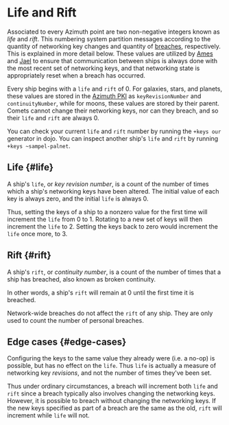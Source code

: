 # Life and Rift

Associated to every Azimuth point are two non-negative integers known as _life_ and _rift_. This numbering system partition messages according to the quantity of networking key changes and quantity of [breaches](https://urbit.org/using/id/guide-to-resets), respectively. This is explained in more detail below. These values are utilized by [Ames](../../kernel/ames) and [Jael](../../kernel/jael) to ensure that communication between ships is always done with the most recent set of networking keys, and that networking state is appropriately reset when a breach has occurred.

Every ship begins with a `life` and `rift` of 0. For galaxies, stars, and planets, these values are stored in the [Azimuth PKI](../reference/azimuth-eth.md#points) as `keyRevisionNumber` and `continuityNumber`, while for moons, these values are stored by their parent. Comets cannot change their networking keys, nor can they breach, and so their `life` and `rift` are always 0.

You can check your current `life` and `rift` number by running the `+keys our` generator in dojo. You can inspect another ship's `life` and `rift` by running `+keys ~sampel-palnet`.

## Life {#life}

A ship's `life`, or _key revision number_, is a count of the number of times which a ship's networking keys have been altered. The initial value of each key is always zero, and the initial `life` is always 0.

Thus, setting the keys of a ship to a nonzero value for the first time will increment the `life` from 0 to 1. Rotating to a new set of keys will then increment the `life` to 2. Setting the keys back to zero would increment the `life` once more, to 3.

## Rift {#rift}

A ship's `rift`, or _continuity number_, is a count of the number of times that a ship has breached, also known as broken continuity.

In other words, a ship's `rift` will remain at 0 until the first time it is breached.

Network-wide breaches do not affect the `rift` of any ship. They are only used to count the number of personal breaches.

## Edge cases {#edge-cases}

Configuring the keys to the same value they already were (i.e. a no-op) is possible, but has no effect on the `life`. Thus `life` is actually a measure of networking key _revisions_, and not the number of times they've been set.

Thus under ordinary circumstances, a breach will increment both `life` and `rift` since a breach typically also involves changing the networking keys. However, it is possible to breach without changing the networking keys. If the new keys specified as part of a breach are the same as the old, `rift` will increment while `life` will not.
